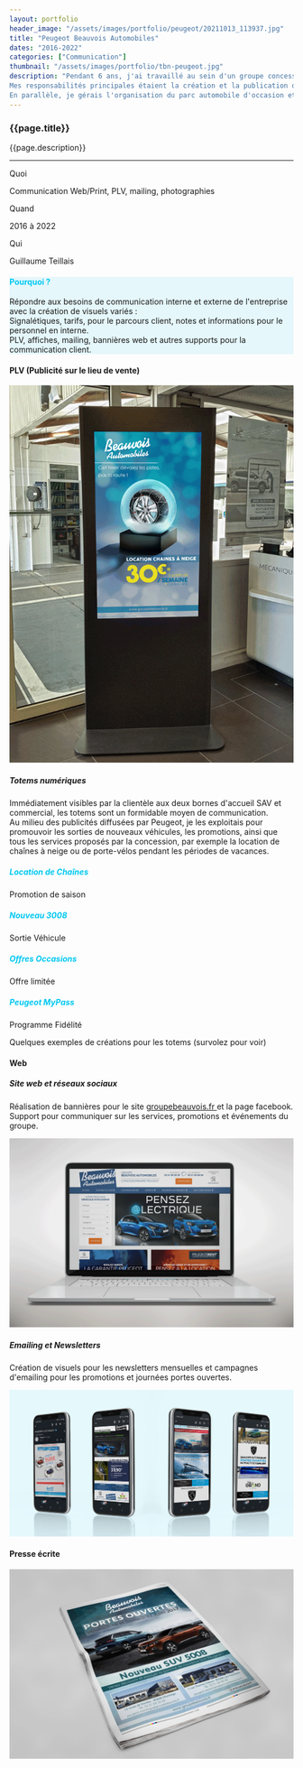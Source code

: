 ```yaml
---
layout: portfolio
header_image: "/assets/images/portfolio/peugeot/20211013_113937.jpg"
title: "Peugeot Beauvois Automobiles"
dates: "2016-2022"
categories: ["Communication"]
thumbnail: "/assets/images/portfolio/tbn-peugeot.jpg"
description: "Pendant 6 ans, j'ai travaillé au sein d'un groupe concessionnaire Peugeot, occupant un poste polyvalent. <br>
Mes responsabilités principales étaient la création et la publication d'annonces pour la vente de véhicules d'occasion en ligne.<br>
En parallèle, je gérais l'organisation du parc automobile d'occasion et les livraisons de véhicules neufs pour des clients grands comptes, incluant la mise en main. <br><br> J'étais également chargé de la communication interne et externe de l'entreprise. <br> Voici un échantillon des <strong style='color: #00c8f2'>travaux que j'ai réalisés</strong> durant cette période."
---
```

<div class="col-lg-8 text-left pf-container">
	<h3 class="mb-3 mt-3 project-title">{{page.title}}</h3>
   <!-- <h6>{{page.dates}}</h6> -->
	<p>{{page.description}}</p>

  <hr class="my-5">

  <div class="row">
      <div class="col-lg-4 text-center">
        <p class="text-color font-weight-bold mb-2">Quoi</p>
        <p>Communication Web/Print, PLV, mailing, photographies</p>
      </div>
      <div class="col-lg-4 text-center">
        <p class="text-color font-weight-bold mb-2">Quand</p>
        <p>2016 à 2022</p>
      </div>
      <div class="col-lg-4 text-center">
        <p class="text-color font-weight-bold mb-2">Qui</p>
        <p>Guillaume Teillais</p>
      </div>
  </div>
</div>

<div class="col-lg-12 text-center my-5 py-5" style="background-color: #c9f1f978">
  <h4 class="mb-3" style="color: #00c8f2">Pourquoi ?</h4>
	<p class="project-caption">Répondre aux besoins de communication interne et externe de l'entreprise avec la création de visuels variés : <br>
  Signalétiques, tarifs, pour le parcours client, notes et informations pour le personnel en interne. <br> PLV, affiches, mailing, bannières web et autres supports pour la communication client.</p>
</div>

<div class="service-2 col-lg-6 mx-3 my-5">
  <h4>PLV (Publicité sur le lieu de vente)</h4>
</div>

<div class="row justify-content-center pf-container mb-5">
  <div class="col-lg-6 col-sm-12 mt-3 totem-carousel">
    <img src="/assets/images/portfolio/peugeot/totem-slide.gif" alt="totem" class="project-img">
  </div>

  <div class="col-lg-6 col-sm-12 mt-3 totem-description">
    <h5>Totems numériques</h5>
    <p>Immédiatement visibles par la clientèle aux deux bornes d'accueil SAV et commercial, les totems sont un formidable moyen de communication. <br>
    Au milieu des publicités diffusées par Peugeot, je les exploitais pour promouvoir les sorties de nouveaux véhicules, les promotions, ainsi que tous les services proposés par la concession, par exemple la location de chaînes à neige ou de porte-vélos pendant les périodes de vacances.</p>
  </div>
</div>

<!-- ici la gallerie des totems -->
<div class="gallery-container mt-5">
  <div>
    <div class="content">
      <h5 style="color: #00c8f2">Location de Chaînes</h5>
      <span>Promotion de saison</span>
    </div>
  </div>
  <div>
    <div class="content">
      <h5 style="color: #00c8f2">Nouveau 3008</h5>
      <span>Sortie Véhicule</span>
    </div>
  </div>
  <div>
    <div class="content">
      <h5 style="color: #00c8f2">Offres Occasions</h5>
      <span>Offre limitée</span>
    </div>
  </div>
  <div>
    <div class="content">
      <h5 style="color: #00c8f2">Peugeot MyPass</h5>
      <span>Programme Fidélité</span>
    </div>
  </div>
</div>
<p class="col-lg-12 totem-examples">Quelques exemples de créations pour les totems (survolez pour voir)</p>

<div class="service-2 col-lg-6 mx-3 mt-5">
  <h4>Web</h4>
</div>
<div class="col-lg-12 col-sm-12 mt-5 text-center">
  <h5>Site web et réseaux sociaux</h5>
  <p>Réalisation de bannières pour le site <a href="http://www.voiture-occasion-beauvois.com/" target="_blank">groupebeauvois.fr </a> et la page facebook. <br>
  Support pour communiquer sur les services, promotions et événements du groupe.</p>
  <img src="/assets/images/portfolio/peugeot/banner-web.gif" alt="banner-groupebeauvois" class="project-img">
</div>

<div class="col-lg-12 col-sm-12 mt-5 text-center">
  <h5>Emailing et Newsletters</h5>
  <p>Création de visuels pour les newsletters mensuelles et campagnes d'emailing pour les promotions et journées portes ouvertes.</p>
  <img src="/assets/images/portfolio/peugeot/mailing.jpg" alt="mailing-groupebeauvois" class="project-img">
</div>




<div class="service-2 col-lg-6 mx-3 my-5">
  <h4>Presse écrite</h4>
</div>

<div class="col-lg-6 col-sm-12 mt-3 text-center">
  <img src="/assets/images/portfolio/peugeot/mockup-ouest-france.jpg" alt="ouest-france-beauvois" class="project-img">
</div>
